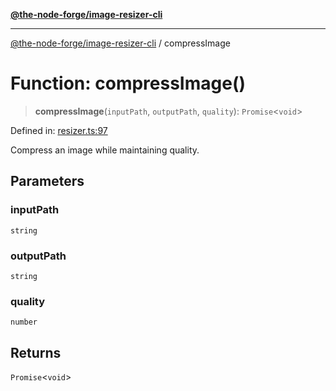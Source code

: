 [**@the-node-forge/image-resizer-cli**](../README.md)

---

[@the-node-forge/image-resizer-cli](../globals.md) / compressImage

# Function: compressImage()

> **compressImage**(`inputPath`, `outputPath`, `quality`): `Promise`\<`void`\>

Defined in:
[resizer.ts:97](https://github.com/The-Node-Forge/image-resizer-cli/blob/a50dec538743738c16fa6c46084c5ae1f6446b33/src/resizer.ts#L97)

Compress an image while maintaining quality.

## Parameters

### inputPath

`string`

### outputPath

`string`

### quality

`number`

## Returns

`Promise`\<`void`\>

